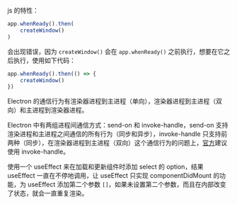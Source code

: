 js 的特性：

```javascript
app.whenReady().then(
    createWindow()
)
```

会出现错误，因为 `createWindow()` 会在 `app.whenReady()` 之前执行，想要在它之后执行，使用如下代码：

```javascript
app.whenReady().then(() => {
    createWindow()
})
```

Electron 的通信行为有渲染器进程到主进程（单向），渲染器进程到主进程（双向）和主进程到渲染器进程。

Electron 中有两组进程间通信方式：send-on 和 invoke-handle，send-on 支持渲染进程和主进程之间通信的所有行为（同步和异步），invoke-handle 只支持前两种（同步），在渲染器进程到主进程（双向）这个通信行为的问题上，[官方](https://www.electronjs.org/zh/docs/latest/tutorial/ipc)建议使用 invoke-handle。

使用一个 useEffect 来在加载和更新组件时添加 select 的 option，结果 useEffect 一直在不停地调用，让 useEffect 只实现 componentDidMount 的功能，为 useEffect 添加第二个参数 `[]`，如果未设置第二个参数，而且在内部改变了状态，就会一直重复渲染。